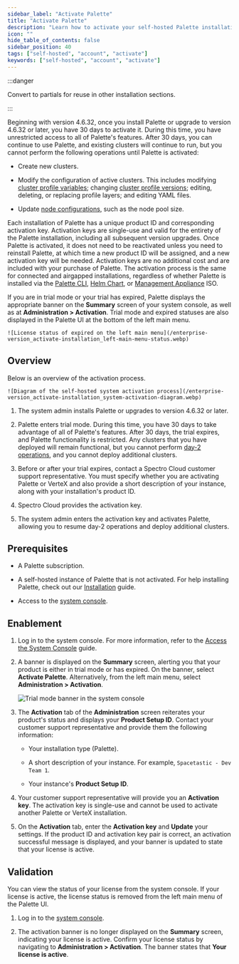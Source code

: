 ```yaml
---
sidebar_label: "Activate Palette"
title: "Activate Palette"
description: "Learn how to activate your self-hosted Palette installation"
icon: ""
hide_table_of_contents: false
sidebar_position: 40
tags: ["self-hosted", "account", "activate"]
keywords: ["self-hosted", "account", "activate"]
---
```


:::danger

Convert to partials for reuse in other installation sections.

:::

Beginning with version 4.6.32, once you install Palette or upgrade to version 4.6.32 or later, you have 30 days to
activate it. During this time, you have unrestricted access to all of Palette's features. After 30 days, you can
continue to use Palette, and existing clusters will continue to run, but you cannot perform the following operations
until Palette is activated:

- Create new clusters.

- Modify the configuration of active clusters. This includes modifying
  [cluster profile variables](../../../profiles/cluster-profiles/create-cluster-profiles/define-profile-variables/define-profile-variables.md);
  changing [cluster profile versions](../../../clusters/cluster-management/cluster-updates.md#enablement); editing,
  deleting, or replacing profile layers; and editing YAML files.

- Update [node configurations](../../../clusters/cluster-management/node-pool.md), such as the node pool size.

Each installation of Palette has a unique product ID and corresponding activation key. Activation keys are single-use
and valid for the entirety of the Palette installation, including all subsequent version upgrades. Once Palette is
activated, it does not need to be reactivated unless you need to reinstall Palette, at which time a new product ID will
be assigned, and a new activation key will be needed. Activation keys are no additional cost and are included with your
purchase of Palette. The activation process is the same for connected and airgapped installations, regardless of whether
Palette is installed via the [Palette CLI](../../../automation/palette-cli/palette-cli.md),
[Helm Chart](../kubernetes/setup/non-airgap/helm-reference.md), or [Management Appliance](./management-appliance.md)
ISO.

If you are in trial mode or your trial has expired, Palette displays the appropriate banner on the **Summary** screen of
your system console, as well as at **Administration > Activation**. Trial mode and expired statuses are also displayed
in the Palette UI at the bottom of the left main menu.

    ![License status of expired on the left main menu](/enterprise-version_activate-installation_left-main-menu-status.webp)

## Overview

Below is an overview of the activation process.

    ![Diagram of the self-hosted system activation process](/enterprise-version_activate-installation_system-activation-diagram.webp)

1. The system admin installs Palette or upgrades to version 4.6.32 or later.
2. Palette enters trial mode. During this time, you have 30 days to take advantage of all of Palette's features. After
   30 days, the trial expires, and Palette functionality is restricted. Any clusters that you have deployed will remain
   functional, but you cannot perform [day-2 operations](../../../clusters/cluster-management/cluster-management.md),
   and you cannot deploy additional clusters.

3. Before or after your trial expires, contact a Spectro Cloud customer support representative. You must specify whether
   you are activating Palette or VerteX and also provide a short description of your instance, along with your
   installation's product ID.

4. Spectro Cloud provides the activation key.

5. The system admin enters the activation key and activates Palette, allowing you to resume day-2 operations and deploy
   additional clusters.

## Prerequisites

- A Palette subscription.

- A self-hosted instance of Palette that is not activated. For help installing Palette, check out our
  [Installation](./install.md) guide.

- Access to the [system console](../system-management/system-management.md#access-the-system-console).

## Enablement

1. Log in to the system console. For more information, refer to the
   [Access the System Console](../system-management/system-management.md#access-the-system-console) guide.

2. A banner is displayed on the **Summary** screen, alerting you that your product is either in trial mode or has
   expired. On the banner, select **Activate Palette**. Alternatively, from the left main menu, select
   **Administration > Activation**.

   ![Trial mode banner in the system console](/enterprise-version_activate-installation_trial-mode-banner.webp)

3. The **Activation** tab of the **Administration** screen reiterates your product's status and displays your **Product
   Setup ID**. Contact your customer support representative and provide them the following information:

   - Your installation type (Palette).

   - A short description of your instance. For example, `Spacetastic - Dev Team 1`.

   - Your instance's **Product Setup ID**.

4. Your customer support representative will provide you an **Activation key**. The activation key is single-use and
   cannot be used to activate another Palette or VerteX installation.
5. On the **Activation** tab, enter the **Activation key** and **Update** your settings. If the product ID and
   activation key pair is correct, an activation successful message is displayed, and your banner is updated to state
   that your license is active.

## Validation

You can view the status of your license from the system console. If your license is active, the license status is
removed from the left main menu of the Palette UI.

1. Log in to the [system console](../system-management/system-management.md#access-the-system-console).

2. The activation banner is no longer displayed on the **Summary** screen, indicating your license is active. Confirm
   your license status by navigating to **Administration > Activation**. The banner states that **Your license is
   active**.

